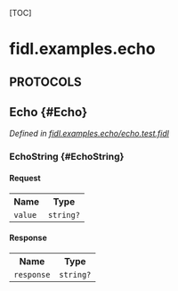 [TOC]

# fidl.examples.echo


## **PROTOCOLS**

## Echo {#Echo}
*Defined in [fidl.examples.echo/echo.test.fidl](https://fuchsia.googlesource.com/fuchsia/+/master/garnet/examples/fidl/services/echo.test.fidl#8)*


### EchoString {#EchoString}


#### Request
<table>
    <tr><th>Name</th><th>Type</th></tr>
    <tr>
            <td><code>value</code></td>
            <td>
                <code>string?</code>
            </td>
        </tr></table>


#### Response
<table>
    <tr><th>Name</th><th>Type</th></tr>
    <tr>
            <td><code>response</code></td>
            <td>
                <code>string?</code>
            </td>
        </tr></table>

















